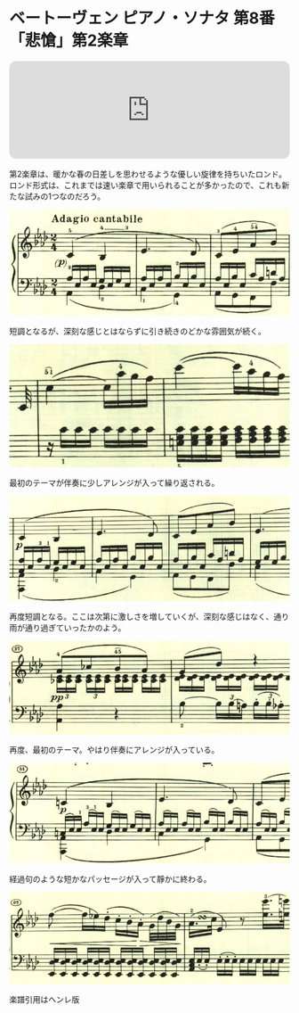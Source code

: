 # ベートーヴェン ピアノ・ソナタ 第8番「悲愴」第2楽章

<iframe height="175" width="100%" title="Media player" src="https://embed.music.apple.com/us/album/piano-sonata-no-8-in-c-minor-op-13-pathetique-ii-adagio/937943891?i=937943918&amp;itscg=30200&amp;itsct=music_box_player&amp;ls=1&amp;app=music&amp;mttnsubad=937943918&amp;theme=auto" id="embedPlayer" style="border:0;border-radius:12px;width:100%;height:175px;max-width:660px" sandbox="allow-forms allow-popups allow-same-origin allow-scripts allow-top-navigation-by-user-activation" allow="autoplay *; encrypted-media *; clipboard-write"></iframe>

第2楽章は、暖かな春の日差しを思わせるような優しい旋律を持ちいたロンド。ロンド形式は、これまでは速い楽章で用いられることが多かったので、これも新たな試みの1つなのだろう。

<img src="593.jpg">

短調となるが、深刻な感じとはならずに引き続きのどかな雰囲気が続く。

<img src="589.jpg">

最初のテーマが伴奏に少しアレンジが入って繰り返される。

<img src="594.jpg">

再度短調となる。ここは次第に激しさを増していくが、深刻な感じはなく、通り雨が通り過ぎていったかのよう。

<img src="591.jpg">

再度、最初のテーマ。やはり伴奏にアレンジが入っている。

<img src="592.jpg">

経過句のような短かなパッセージが入って靜かに終わる。

<img src="590.jpg">

楽譜引用はヘンレ版
